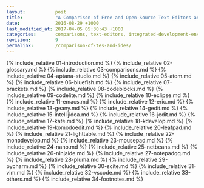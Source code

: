 ```yaml
---
layout:           post
title:            "A Comparison of Free and Open-Source Text Editors and IDEs"
date:             2016-08-29 +1000
last_modified_at: 2017-04-05 05:30:43 +1000
categories:       comparisons, text-editors, integrated-development-environments, linux
revision:         9
permalink:        /comparison-of-tes-and-ides/
---
```


{% include_relative 01-introduction.md %}
{% include_relative 02-glossary.md %}
{% include_relative 03-comparisons.md %}
{% include_relative 04-aptana-studio.md %}
{% include_relative 05-atom.md %}
{% include_relative 06-bluefish.md %}
{% include_relative 07-brackets.md %}
{% include_relative 08-codeblocks.md %}
{% include_relative 09-codelite.md %}
{% include_relative 10-eclipse.md %}
{% include_relative 11-emacs.md %}
{% include_relative 12-eric.md %}
{% include_relative 13-geany.md %}
{% include_relative 14-gedit.md %}
{% include_relative 15-intellijidea.md %}
{% include_relative 16-jedit.md %}
{% include_relative 17-kate.md %}
{% include_relative 18-kdevelop.md %}
{% include_relative 19-komodoedit.md %}
{% include_relative 20-leafpad.md %}
{% include_relative 21-lighttable.md %}
{% include_relative 22-monodevelop.md %}
{% include_relative 23-mousepad.md %}
{% include_relative 24-nano.md %}
{% include_relative 25-netbeans.md %}
{% include_relative 26-ninjaide.md %}
{% include_relative 27-notepadqq.md %}
{% include_relative 28-pluma.md %}
{% include_relative 29-pycharm.md %}
{% include_relative 30-scite.md %}
{% include_relative 31-vim.md %}
{% include_relative 32-vscode.md %}
{% include_relative 33-others.md %}
{% include_relative 34-footnotes.md %}

